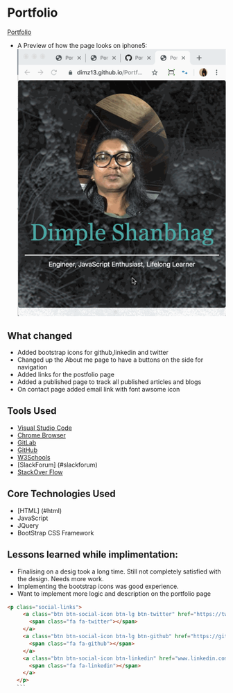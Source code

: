 
# Portfolio
[Portfolio](https://dimz13.github.io/Portfolio/.)

- A Preview of how the page looks on iphone5:
![AboutMe](/iphone1.gif)

## What changed
  - Added bootstrap icons for github,linkedin and twitter
  - Changed up the About me page to have a buttons on the side for navigation
  - Added links for the postfolio page
  - Added a published page to track all published articles and blogs
  - On contact page added email link with font awsome icon

    

## Tools Used

- [Visual Studio Code](#vscode)
- [Chrome Browser](#chrome)
- [GitLab](https://ucb.bootcampcontent.com/)
- [GitHub](https://github.com/)
- [W3Schools](https://www.w3schools.com/default.asp)
- [SlackForum] (#slackforum)
- [StackOver Flow](https://stackoverflow.com/)




## Core Technologies Used
 - [HTML] (#html)
 - JavaScript
 - JQuery
 - BootStrap CSS Framework

## Lessons learned while implimentation:
 - Finalising on a desig took a long time. Still not completely satisfied with the design. Needs more work.
 - Implementing the bootstrap icons was good experience.
 - Want to implement more logic and description on the portfolio page
 ```html
 <p class="social-links">
      <a class="btn btn-social-icon btn-lg btn-twitter" href="https://twitter.com/dimz_13" target="_blank">
        <span class="fa fa-twitter"></span>
      </a>
      <a class="btn btn-social-icon btn-lg btn-github" href="https://github.com/dimz13" target="_blank">
        <span class="fa fa-github"></span>
      </a>
      <a class="btn btn-social-icon btn-linkedin" href="www.linkedin.com/in/dimpleshanbhag" target="_blank">
        <span class="fa fa-linkedin"></span>
      </a>
    </p>
    ```



